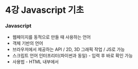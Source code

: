 # 4강 Javascript 기초
### Javascript
- 웹페이지를 동적으로 만들 때 사용하는 언어
- 객체 기반의 언어
- 브라우저에서 제공하는 API / 2D, 3D 그래픽 작업 / JS로 가능
- 스크립트 언어 인터프리터(파이썬과 동일) - 입력 후 바로 확인 가능
- 사용법 - HTML 내부에서 <script> 태그 내에서 사용
         -.js 파일로 만들고 <script src="파일 경로"><script>

#### 변수
데이터 타입 - boolean, null, undefined, number, string, symbol, object
var - 권장하지 않는 변수 선언 방식
let - block scope 변수
const - 변하지 않는 데이터를 저장
#### 조건문
let score = prompt("점수를 입력하세요 1", 0);
if ( score >= 90){ console.log("A"); }

